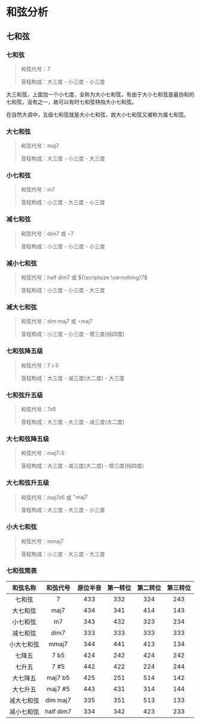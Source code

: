 # 和弦分析

[annotation]: [id] (74add2c5-b15b-41fe-abc3-6ed85a5d7108)
[annotation]: [status] (public)
[annotation]: [create_time] (2022-01-05 00:09:01)
[annotation]: [category] (音乐的迷思)
[annotation]: [tags] ()
[annotation]: [comments] (true)
[annotation]: [url] (http://blog.ccyg.studio/article/74add2c5-b15b-41fe-abc3-6ed85a5d7108)

## 七和弦

### 七和弦

> 和弦代号：$7$
> 
> 音程构成：大三度 - 小三度 - 小三度

大三和弦，上面加一个小七度，全称为大小七和弦，有由于大小七和弦是最协和的七和弦，没有之一，故可以有时七和弦特指大小七和弦。

在自然大调中，五级七和弦就是大小七和弦，故大小七和弦又被称为属七和弦。

### 大七和弦

> 和弦代号：$\text{maj}7$
> 
> 音程构成：大三度 - 小三度 - 大三度

### 小七和弦

> 和弦代号：$\text{m}7$
> 
> 音程构成：小三度 - 大三度 - 小三度

### 减七和弦

> 和弦代号：$\text{dim}7$ 或 $\circ 7$
> 
> 音程构成：小三度 - 小三度 - 小三度

### 减小七和弦

> 和弦代号：$\text{half dim}7$ 或 ${\scriptsize \varnothing}7$
> 
> 音程构成：小三度 - 小三度 - 大三度

### 减大七和弦

> 和弦代号：$\text{dim maj}7$ 或 $\circ \text{maj} 7$
> 
> 音程构成：小三度 - 小三度 - 增三度(纯四度)

### 七和弦降五级

> 和弦代号：$7 \flat 5$
> 
> 音程构成：大三度 - 减三度(大二度) - 大三度

### 七和弦升五级

> 和弦代号：$7 \sharp 5$
> 
> 音程构成：大三度 - 大三度 - 减三度(大二度)

### 大七和弦降五级

> 和弦代号：$\text{maj}7 \flat 5$
> 
> 音程构成：大三度 - 减三度(大二度) - 增三度(纯四度)

### 大七和弦升五级

> 和弦代号：$\text{maj}7 \sharp 5$ 或 $^+\text{maj}7$
> 
> 音程构成：大三度 - 大三度 - 小三度

### 小大七和弦

> 和弦代号：$\text{mmaj}7$
> 
> 音程构成：小三度 - 大三度 - 大三度

### 七和弦简表

|  和弦名称  | 和弦代号  | 原位半音 | 第一转位 | 第二转位 | 第三转位 |
| :--------: | :-------: | :------: | :------: | :------: | :------: |
|   七和弦   |     7     |   433    |   332    |   324    |   243    |
|  大七和弦  |   maj7    |   434    |   341    |   414    |   143    |
|  小七和弦  |    m7     |   343    |   432    |   323    |   234    |
|  减七和弦  |   dim7    |   333    |   333    |   333    |   333    |
| 小大七和弦 |   mmaj7   |   344    |   441    |   413    |   134    |
|   七降五   |   7 b5    |   424    |   242    |   424    |   242    |
|   七升五   |   7 #5    |   442    |   422    |   224    |   244    |
|  大七降五  |  maj7 b5  |   425    |   251    |   514    |   142    |
|  大七升五  |  maj7 #5  |   443    |   431    |   314    |   144    |
| 减大七和弦 | dim maj7  |   335    |   351    |   513    |   133    |
| 减小七和弦 | half dim7 |   334    |   342    |   423    |   233    |

